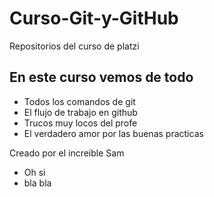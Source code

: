 # Curso-Git-y-GitHub
Repositorios del curso de platzi

## En este curso vemos de todo
* Todos los comandos de git
* El flujo de trabajo en github
* Trucos muy locos del profe
* El verdadero amor por las buenas practicas

Creado por el increible Sam
* Oh si
* bla bla